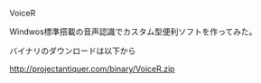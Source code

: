 VoiceR

Windwos標準搭載の音声認識でカスタム型便利ソフトを作ってみた。

バイナリのダウンロードは以下から

http://projectantiquer.com/binary/VoiceR.zip
